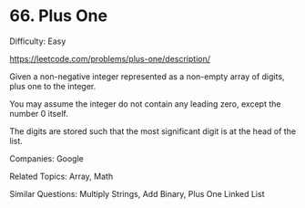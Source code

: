 # 66. Plus One

Difficulty: Easy

https://leetcode.com/problems/plus-one/description/

Given a non-negative integer represented as a non-empty array of digits, plus one to the integer.

You may assume the integer do not contain any leading zero, except the number 0 itself.

The digits are stored such that the most significant digit is at the head of the list.

Companies: Google

Related Topics: Array, Math

Similar Questions: Multiply Strings, Add Binary, Plus One Linked List
